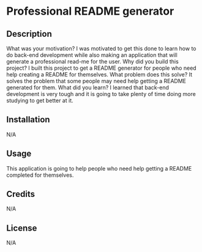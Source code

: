 # Professional README generator
## Description

What was your motivation? I was motivated to get this done to learn how to do back-end development while also making an application that will generate a professional read-me for the user.
Why did you build this project? I built this project to get a README generator for people who need help creating a README for themselves.
What problem does this solve? It solves the problem that some people may need help getting a README generated for them.
What did you learn? I learned that back-end development is very tough and it is going to take plenty of time doing more studying to get better at it.

## Installation

N/A

## Usage

This application is going to help people who need help getting a README completed for themselves.

## Credits

N/A

## License

N/A
